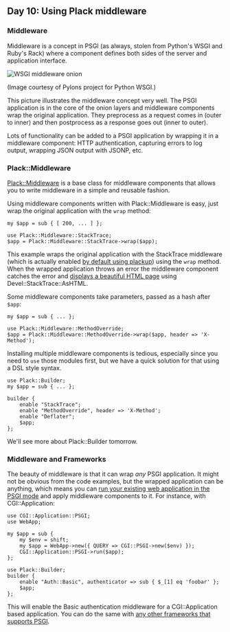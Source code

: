 ## Day 10: Using Plack middleware

### Middleware

Middleware is a concept in PSGI (as always, stolen from Python's WSGI and Ruby's Rack) where a component defines both sides of the server and application interface.

![WSGI middleware onion](../images/pylons_as_onion.png)

(Image courtesy of Pylons project for Python WSGI.)

This picture illustrates the middleware concept very well. The PSGI application is in the core of the onion layers and middleware components wrap the original application. They preprocess as a request comes in (outer to inner) and then postprocess as a response goes out (inner to outer).

Lots of functionality can be added to a PSGI application by wrapping it in a middleware component: HTTP authentication, capturing errors to log output, wrapping JSON output with JSONP, etc.

### Plack::Middleware

[Plack::Middleware](http://search.cpan.org/perldoc?Plack::Middleware) is a base class for middleware components that allows you to write middleware in a simple and reusable fashion.

Using middleware components written with Plack::Middleware is easy, just wrap the original application with the `wrap` method:

    my $app = sub { [ 200, ... ] };

    use Plack::Middleware::StackTrace;
    $app = Plack::Middleware::StackTrace->wrap($app);

This example wraps the original application with the StackTrace middleware (which is actually enabled [by default using plackup](http://advent.plackperl.org/2009/12/day-3-using-plackup.html)) using the `wrap` method. When the wrapped application throws an error the middleware component catches the error and [displays a beautiful HTML page](http://bulknews.typepad.com/blog/2009/10/develstacktraceashtml.html) using Devel::StackTrace::AsHTML.

Some middleware components take parameters, passed as a hash after `$app`:

    my $app = sub { ... };

    use Plack::Middleware::MethodOverride;
    $app = Plack::Middleware::MethodOverride->wrap($app, header => 'X-Method');

Installing multiple middleware components is tedious, especially since you need to `use` those modules first, but we have a quick solution for that using a DSL style syntax.

    use Plack::Builder;
    my $app = sub { ... };

    builder {
        enable "StackTrace";
        enable "MethodOverride", header => 'X-Method';
        enable "Deflater";
        $app;
    };

We'll see more about Plack::Builder tomorrow.

### Middleware and Frameworks

The beauty of middleware is that it can wrap *any* PSGI application. It might not be obvious from the code examples, but the wrapped application can be anything, which means you can [run your existing web application in the PSGI mode](http://advent.plackperl.org/2009/12/day-7-use-web-application-framework-in-psgi.html) and apply middleware components to it. For instance, with CGI::Application:

    use CGI::Application::PSGI;
    use WebApp;

    my $app = sub {
        my $env = shift;
        my $app = WebApp->new({ QUERY => CGI::PSGI->new($env) });
        CGI::Application::PSGI->run($app);
    };

    use Plack::Builder;
    builder {
        enable "Auth::Basic", authenticator => sub { $_[1] eq 'foobar' };
        $app;
    };

This will enable the Basic authentication middleware for a CGI::Application based application. You can do the same with [any other frameworks that supports PSGI](http://plackperl.org/#frameworks).
